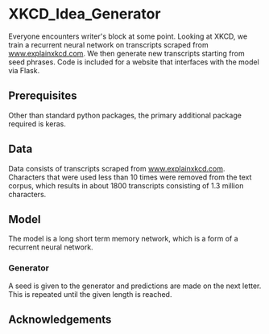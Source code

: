 # XKCD_Idea_Generator

Everyone encounters writer's block at some point. Looking at XKCD, we train a recurrent neural network on transcripts scraped from www.explainxkcd.com. We then generate new transcripts starting from seed phrases. Code is included for a website that interfaces with the model via Flask.

## Prerequisites

Other than standard python packages, the primary additional package required is keras.

## Data

Data consists of transcripts scraped from www.explainxkcd.com. Characters that were used less than 10 times were removed from the text corpus, which results in about 1800 transcripts consisting of 1.3 million characters.

## Model

The model is a long short term memory network, which is a form of a recurrent neural network. 

### Generator

A seed is given to the generator and predictions are made on the next letter. This is repeated until the given length is reached.

## Acknowledgements
